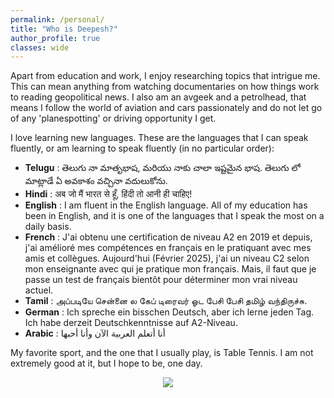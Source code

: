 ```yaml
---
permalink: /personal/
title: "Who is Deepesh?"
author_profile: true
classes: wide
---
```


Apart from education and work, I enjoy researching topics that intrigue me. This can mean anything from watching documentaries on how things work to reading geopolitical news. I also am an avgeek and a petrolhead, that means I follow the world of aviation and cars passionately and do not let go of any 'planespotting' or driving opportunity I get.

I love learning new languages. These are the languages that I can speak fluently, or am learning to speak fluently (in no particular order):

- **Telugu**      : తెలుగు నా మాతృభాష, మరియు నాకు చాలా ఇష్టమైన భాష. తెలుగు లో మాట్లాడే ఏ అవకాశం వచ్చినా వదులుకోను.
- **Hindi**       : अब जो मैं भारत से हूँ, हिंदी तो आनी ही चाहिए!  
- **English**     : I am fluent in the English language. All of my education has been in English, and it is one of the languages that I speak the most on a daily basis. 
- **French**      : J'ai obtenu une certification de niveau A2 en 2019 et depuis, j'ai amélioré mes compétences en français en le pratiquant avec mes amis et collègues. Aujourd'hui (Février 2025), j'ai un niveau C2 selon mon enseignante avec qui je pratique mon français. Mais, il faut que je passe un test de français bientôt pour déterminer mon vrai niveau actuel.
- **Tamil**       : அப்படியே சென்னை ல கேப் டிரைவர் ஓட பேசி பேசி தமிழ் வந்திருச்சு.
- **German**      : Ich spreche ein bisschen Deutsch, aber ich lerne jeden Tag. Ich habe derzeit Deutschkenntnisse auf A2-Niveau.
- **Arabic**      : أنا أتعلم العربية الآن وأنا أحبها

My favorite sport, and the one that I usually play, is Table Tennis. I am not extremely good at it, but I hope to be, one day.

<!-- img align="justify" src="https://saideepesh.github.io/files/TT.gif?raw=true" alt="Photo" style="width: 300px; border-radius: 10px; padding: 8px 8px 8px 8px"/> -->

<p align="center">
  <img src="https://saideepesh.github.io/files/tt_lq.gif?raw=true">
</p>
